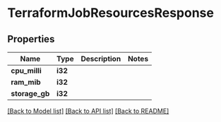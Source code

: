 # TerraformJobResourcesResponse

## Properties

Name | Type | Description | Notes
------------ | ------------- | ------------- | -------------
**cpu_milli** | **i32** |  | 
**ram_mib** | **i32** |  | 
**storage_gb** | **i32** |  | 

[[Back to Model list]](../README.md#documentation-for-models) [[Back to API list]](../README.md#documentation-for-api-endpoints) [[Back to README]](../README.md)


